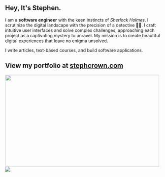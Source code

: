 ## Hey, It's Stephen.

I am a **software engineer** with the keen instincts of _Sherlock Holmes_. I scrutinize the digital
landscape with the precision of a detective 🕵🏻. I craft intuitive user interfaces and solve complex challenges, approaching each
project as a captivating mystery to unravel. My mission is to create beautiful digital experiences that leave no enigma
unsolved.

I write articles, text-based courses, and build software applications.

## View my portfolio at [stephcrown.com](https://stephcrown.com)

<div>
<a href="https://github.com/steph-crown">
  <img height=300 width=500 align="center" src="https://github-stats-card-nu.vercel.app/api?username=steph-crown&theme=merko&show_icons=true"/>
</a>
</div>

<a href="https://github.com/steph-crown" style="display: block;">
  <img align="center" src="https://github-stats-card-nu.vercel.app/api/top-langs?username=steph-crown&theme=dark&show_icons=true&layout=pie" />
</a>
